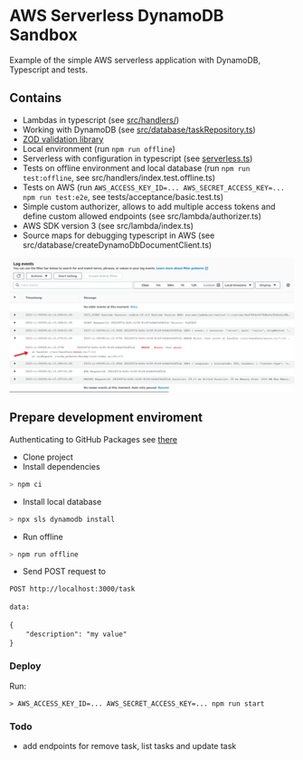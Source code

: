 # AWS Serverless DynamoDB Sandbox

Example of the simple AWS serverless application with DynamoDB, Typescript and tests.

## Contains

* Lambdas in typescript (see [src/handlers/](src/handlers/))
* Working with DynamoDB (see [src/database/taskRepository.ts](src/database/taskRepository.ts))
* [ZOD validation library](https://zod.dev/)
* Local environment (run `npm run offline`)
* Serverless with configuration in typescript (see [serverless.ts](serverless.ts))
* Tests on offline environment and local database (run `npm run test:offline`, see src/handlers/index.test.offline.ts)
* Tests on AWS (run `AWS_ACCESS_KEY_ID=... AWS_SECRET_ACCESS_KEY=... npm run test:e2e`, see tests/acceptance/basic.test.ts)
* Simple custom authorizer, allows to add multiple access tokens and define custom allowed endpoints (see src/lambda/authorizer.ts) 
* AWS SDK version 3 (see src/lambda/index.ts)
* Source maps for debugging typescript in AWS (see src/database/createDynamoDbDocumentClient.ts)

![Source maps in AWS](assets/sourcemaps_in_aws.png)

## Prepare development enviroment

Authenticating to GitHub Packages
see [there](https://help.github.com/en/github/managing-packages-with-github-packages/configuring-npm-for-use-with-github-packages#authenticating-to-github-packages)

* Clone project
* Install dependencies
```bash
> npm ci
```
* Install local database
```bash
> npx sls dynamodb install
``` 
* Run offline
```bash
> npm run offline
```
* Send POST request to
```
POST http://localhost:3000/task

data:

{
    "description": "my value" 
}
```

### Deploy

Run:
```
> AWS_ACCESS_KEY_ID=... AWS_SECRET_ACCESS_KEY=... npm run start
```

### Todo
* add endpoints for remove task, list tasks and update task
